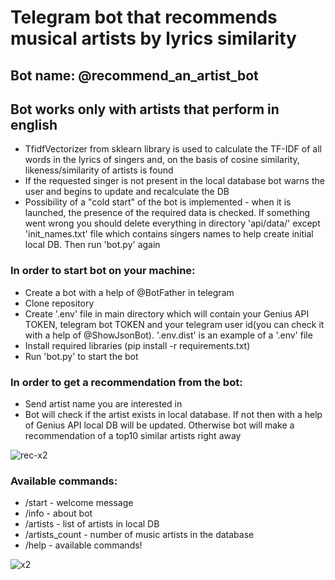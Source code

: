 # Telegram bot that recommends musical artists by lyrics similarity
## Bot name: @recommend_an_artist_bot
## Bot works only with artists that perform in english
- TfidfVectorizer from sklearn library is used to calculate the TF-IDF of all words in the lyrics of singers and, on the basis of cosine similarity, likeness/similarity of artists is found
- If the requested singer is not present in the local database bot warns the user and begins to update and recalculate the DB
- Possibility of a "cold start" of the bot is implemented - when it is launched, the presence of the required data is checked. If something went wrong you should delete everything in directory 'api/data/' except 'init_names.txt' file which contains singers names to help create initial local DB. Then run 'bot.py' again

### In order to start bot on your machine:
- Create a bot with a help of @BotFather in telegram
- Clone repository
- Create '.env' file in main directory which will contain your Genius API TOKEN, telegram bot TOKEN and your telegram user id(you can check it with a help of @ShowJsonBot). '.env.dist' is an example of a '.env' file
- Install required libraries (pip install -r requirements.txt)
- Run 'bot.py' to start the bot

### In order to get a recommendation from the bot:
- Send artist name you are interested in
- Bot will check if the artist exists in local database. If not then with a help of Genius API local DB will be updated. Otherwise bot will make a recommendation of a top10 similar artists right away

![rec-x2](https://user-images.githubusercontent.com/88561819/138957735-ea65581d-f52d-4e0d-bf33-0280a3cab04e.jpg)

### Available commands:
- /start - welcome message
- /info - about bot
- /artists - list of artists in local DB
- /artists_count - number of music artists in the database
- /help - available commands!

![x2](https://user-images.githubusercontent.com/88561819/138955995-4fe974aa-b4eb-4347-9670-0fdb0eb68088.jpg)
